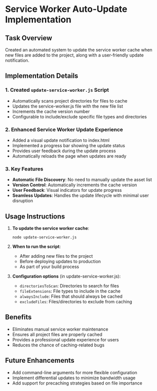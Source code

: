 # Service Worker Auto-Update Implementation

## Task Overview
Created an automated system to update the service worker cache when new files are added to the project, along with a user-friendly update notification.

## Implementation Details

### 1. Created `update-service-worker.js` Script
- Automatically scans project directories for files to cache
- Updates the service-worker.js file with the new file list
- Increments the cache version number
- Configurable to include/exclude specific file types and directories

### 2. Enhanced Service Worker Update Experience
- Added a visual update notification to index.html
- Implemented a progress bar showing the update status
- Provides user feedback during the update process
- Automatically reloads the page when updates are ready

### 3. Key Features
- **Automatic File Discovery**: No need to manually update the asset list
- **Version Control**: Automatically increments the cache version
- **User Feedback**: Visual indicators for update progress
- **Seamless Updates**: Handles the update lifecycle with minimal user disruption

## Usage Instructions

1. **To update the service worker cache**:
   ```
   node update-service-worker.js
   ```

2. **When to run the script**:
   - After adding new files to the project
   - Before deploying updates to production
   - As part of your build process

3. **Configuration options** (in update-service-worker.js):
   - `directoriesToScan`: Directories to search for files
   - `fileExtensions`: File types to include in the cache
   - `alwaysInclude`: Files that should always be cached
   - `excludeFiles`: Files/directories to exclude from caching

## Benefits
- Eliminates manual service worker maintenance
- Ensures all project files are properly cached
- Provides a professional update experience for users
- Reduces the chance of caching-related bugs

## Future Enhancements
- Add command-line arguments for more flexible configuration
- Implement differential updates to minimize bandwidth usage
- Add support for precaching strategies based on file importance
